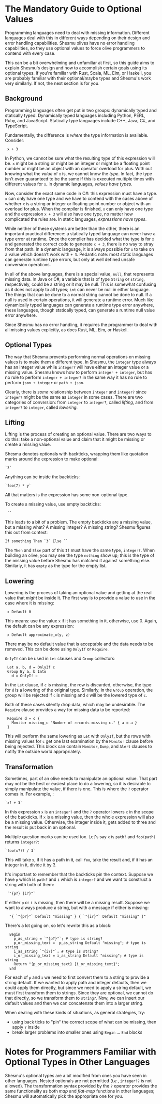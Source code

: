 # The Mandatory Guide to Optional Values
Programming languages need to deal with missing information. Different
languages deal with this in different ways depending on their design and error
handling capabilities. Shesmu olives have no error handling capabilities, so
they use optional values to force olive programmers to contend with every case.

This can be a bit overwhelming and unfamiliar at first, so this guide aims to
explain Shesmu's design and how to accomplish certain goals using its optional
types. If you're familiar with Rust, Scala, ML, Elm, or Haskell, you are
probably familiar with their optional/maybe types and Shesmu's work very
similarly. If not, the next section is for you.

## Background
Programming languages often get put in two groups: dynamically typed and
statically typed. Dynamically typed languages including Python, PERL, Ruby, and
JavaScript. Statically type languages include C++, Java, C#, and TypeScript.

Fundamentally, the difference is _where_ the type information is available. Consider:

     x + 3

In Python, we cannot be sure what the resulting type of this expression will
be. `x` might be a string or might be an integer or might be a floating point
number or might be an object with an operator overload for plus. With out
knowing what the _value_ of `x` is, we cannot know the _type_. In fact, the
type isn't even guaranteed to be the same if this is executed multiple times
with different values for `x`. In dynamic languages, _values have types_.

Now, consider the exact same code in C#: this expression must have a type.
`x` can only have one type and we have to contend with the cases above of
whether `x` is a string or integer or floating-point number or object with an
overload for plus. When the compiler is finished, `x` can only have one type
and the expression `x + 3` will also have one type, no matter how complicated
the rules are. In static languages, _expressions have types_.

While neither of these systems are better than the other, there is an important
practical difference: a statically typed language can never have a type error
at runtime. Once the compiler has decided what the type is for `x` and
generated the correct code to generate `x + 3`, there is no way to stray from
that path.  In a dynamic language, it is always possible for `x` to take on a
value which doesn't work with `+ 3`. Pedantic note: most static languages can
generate runtime type errors, but only at well defined unsafe conversion
operations.

In all of the above languages, there is a special value, `null`, that
represents missing data. In Java or C#, a variable that is of type `String` or
`string`, respectively, could be a string or it may be null. This is somewhat
confusing as it does not apply to all types; `int` can never be null in either
language. The things that can be done to a normal string cannot be done to
null. If a null is used in certain operations, it will generate a runtime
error. Much like dynamically typed languages can generate a runtime type error
anywhere, these languages, though statically typed, can generate a runtime null
value error anywhere.

Since Shesmu has no error handling, it requires the programmer to deal with all
missing values explicitly, as does Rust, ML, Elm, or Haskell.

## Optional Types
The way that Shesmu prevents performing normal operations on missing values is
to make them a different type. In Shesmu, the `integer` type always has an
integer value while `integer?` will have either an integer value or a missing
value. Shesmu knows how to perform `integer + integer`, but has no rule to
perform `integer + integer?` in the same way it has no rule to perform `json +
integer` or `path + json`.

Clearly, there is _some_ relationship between `integer` and `integer?` since
`integer?` might be the same as `integer` in some cases. There are two
categories of conversion: from `integer` to `integer?`, called _lifting_, and
from `integer?` to `integer`, called _lowering_.

## Lifting
Lifting is the process of creating an optional value. There are two ways to do
this: take a non-optional value and claim that it might be missing or create a
missing value.

Shesmu denotes optionals with backticks, wrapping them like quotation marks
around the expression to make optional:

    `3`

Anything can be inside the backticks:

    `foo(7) * y`

All that matters is the expression has some non-optional type.

To create a missing value, use empty backticks:

     ``

This leads to a bit of a problem. The empty backticks are a missing value, but
a missing what? A missing integer? A missing string? Shesmu figures this out
from context:


    If something Then `3` Else ``

The `Then` and `Else` part of this `If` must have the same type, `integer?`.
When building an olive, you may see the type `nothing` show up; this is the
type of the missing value before Shesmu has matched it against something else.
Similarly, it has `empty` as the type for the empty list.

## Lowering
Lowering is the process of taking an optional value and getting at the real
value that _might_ be inside it. The first way is to provide a value to use in
the case where it is missing:

     x Default 0

This means: use the value `x` if it has something in it, otherwise, use 0.
Again, the default can be any expression:

     x Default approximate_x(y, z)

There may be no default value that is acceptable and the data needs to be
removed. This can be done using `OnlyIf` or `Require`.

`OnlyIf` can be used in `Let` clauses and `Group` collectors:

     Let a, b, d = OnlyIf c
     Group By a, b Into
       d = OnlyIf c

In the `Let` clause, if `c` is missing, the row is discarded, otherwise, the
type for `d` is a lowering of the original type. Similarly, in the `Group`
operation, the group will be rejected if `c` is missing and `d` will be the
lowered type of `c`.

Both of these cases silently drop data, which may be undesirable. The `Require`
clause provides a way for missing data to be reported:

     Require d = c {
       Monitor missing_c "Number of records missing c." { a = a }
     }

This will perform the same lowering as `Let` with `OnlyIf`, but the rows with
missing values for `c` get one last examination by the `Monitor` clause  before
being rejected. This block can contain `Monitor`, `Dump`, and `Alert` clauses
to notify the outside world appropriately.

## Transformation
Sometimes, part of an olive needs to manipulate an optional value. That part may
not be the best or easiest place to do a lowering, so it is desirable to simply
manipulate the value, if there is one. This is where the `?` operator comes in.
For example, :

    `x? + 3`

In this expression `x` is an `integer?` and the `?` operator lowers `x` in the
scope of the backticks. If `x` is a missing value, then the whole expression
will also be a missing value. Otherwise, the integer inside it, gets added to
three and the result is put back in an optional.

Multiple question marks can be used too. Let's say `x` is `path?` and
`foo(path)` returns `integer?`:

    `foo(x?)? / 3`

This will take `x`, if it has a path in it, call `foo`, take the result and, if
it has an integer in it, divide it by 3.

It's important to remember that the backticks pin the context. Suppose we have
`p` which is `path?` and `i` which is `integer?` and we want to construct a
string with both of them:

     `"{p?} {i?}"`

If either `p` or `i` is missing, then there will be a missing result. Suppose
we want to always produce a string, but with a message if either is missing:

      "{ `"{p?}"` Default "missing" } { `"{i?}"` Default "missing" }"

There's a lot going on, so let's rewrite this as a block:

      Begin
        p_as_string = `"{p?}"`; # type is string?
        p_or_missing_text =  p_as_string Default "missing"; # type is string
        i_as_string `"{i?}"`; # type is string?
        i_or_missing_text = i_as_string Default "missing"; # type is string
        Return "{p_or_missing_text} {i_or_missing_text}";
      End

For each of `p` and `i` we need to first convert them to a string to provide a
string default. If we wanted to apply path and integer defaults, then we could
apply them directly, but since we need to apply a string default, we must first
transform them to strings. Since they are optional, we cannot do that directly,
so we transform them to `string?`. Now, we can insert our default values and
then we can concatenate them into a larger string.

When dealing with these kinds of situations, as general strategies, try:

- using back ticks to "pin" the correct scope of what can be missing, then
  apply `?` inside
- break larger problems into smaller ones using `Begin` ... `End` blocks

# Notes for Programmers Familiar with Optional Types in Other Languages
Shesmu's optional types are a bit modified from ones you have seen in other
languages. Nested optionals are not permitted (_i.e._, `integer??` is not
allowed). The transformation syntax provided by the `?` operator provides the
same functionality as both _map_ and _flat-map_ functions in other languages;
Shesmu will automatically pick the appropriate one for you.

